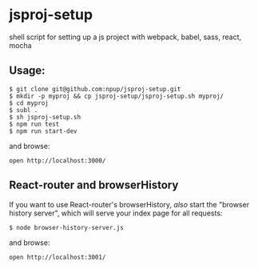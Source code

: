 # jsproj-setup

shell script for setting up a js project with webpack, babel, sass, react, mocha

## Usage:

	$ git clone git@github.com:npup/jsproj-setup.git
	$ mkdir -p myproj && cp jsproj-setup/jsproj-setup.sh myproj/
	$ cd myproj
	$ subl .
	$ sh jsproj-setup.sh
	$ npm run test
	$ npm run start-dev

and browse:

	open http://localhost:3000/

## React-router and browserHistory

If you want to use React-router's browserHistory, _also_ start the
"browser history server", which will serve your index page for all requests:

	$ node browser-history-server.js

and browse:

	open http://localhost:3001/

